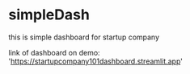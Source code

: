 # simpleDash
this is simple dashboard for startup company

link of dashboard on demo: 'https://startupcompany101dashboard.streamlit.app'
